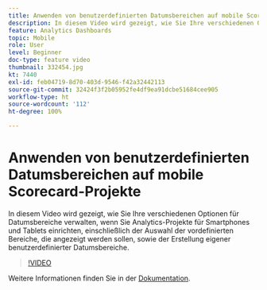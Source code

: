 ```yaml
---
title: Anwenden von benutzerdefinierten Datumsbereichen auf mobile Scorecard-Projekte
description: In diesem Video wird gezeigt, wie Sie Ihre verschiedenen Optionen für Datumsbereiche verwalten, wenn Sie Analytics-Projekte für Smartphones und Tablets einrichten, einschließlich der Auswahl der vordefinierten Bereiche, die angezeigt werden sollen, sowie der Erstellung eigener benutzerdefinierter Datumsbereiche.
feature: Analytics Dashboards
topic: Mobile
role: User
level: Beginner
doc-type: feature video
thumbnail: 332454.jpg
kt: 7440
exl-id: feb04719-8d70-403d-9546-f42a32442113
source-git-commit: 32424f3f2b05952fe4df9ea91dcbe51684cee905
workflow-type: ht
source-wordcount: '112'
ht-degree: 100%

---
```


# Anwenden von benutzerdefinierten Datumsbereichen auf mobile Scorecard-Projekte

In diesem Video wird gezeigt, wie Sie Ihre verschiedenen Optionen für Datumsbereiche verwalten, wenn Sie Analytics-Projekte für Smartphones und Tablets einrichten, einschließlich der Auswahl der vordefinierten Bereiche, die angezeigt werden sollen, sowie der Erstellung eigener benutzerdefinierter Datumsbereiche.

>[!VIDEO](https://video.tv.adobe.com/v/332454/?quality=12&learn=on)

Weitere Informationen finden Sie in der [Dokumentation](https://experienceleague.adobe.com/docs/analytics/analyze/mobapp/curator.html?lang=de).
